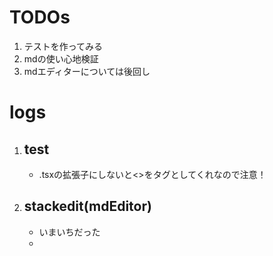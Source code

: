 # TODOs
1. テストを作ってみる
1. mdの使い心地検証
1. mdエディターについては後回し

# logs
1. ## test
	- .tsxの拡張子にしないと<>をタグとしてくれなので注意！
1. ## stackedit(mdEditor)
	- いまいちだった
	-  
